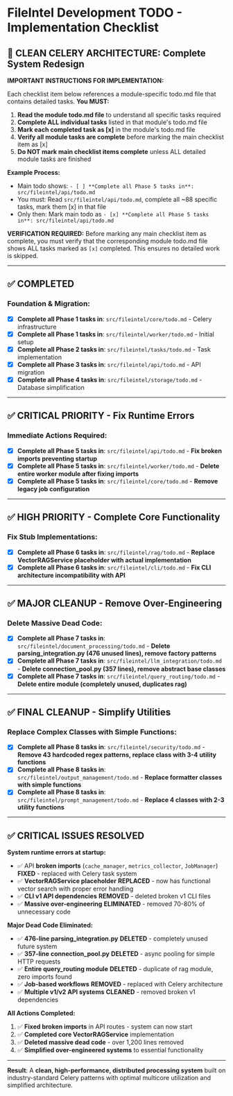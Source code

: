 # FileIntel Development TODO - Implementation Checklist

## 🚀 CLEAN CELERY ARCHITECTURE: Complete System Redesign

**IMPORTANT INSTRUCTIONS FOR IMPLEMENTATION:**

Each checklist item below references a module-specific todo.md file that contains detailed tasks. **You MUST:**

1. **Read the module todo.md file** to understand all specific tasks required
2. **Complete ALL individual tasks** listed in that module's todo.md file
3. **Mark each completed task as [x]** in the module's todo.md file
4. **Verify all module tasks are complete** before marking the main checklist item as [x]
5. **Do NOT mark main checklist items complete** unless ALL detailed module tasks are finished

**Example Process:**
- Main todo shows: `- [ ] **Complete all Phase 5 tasks in**: src/fileintel/api/todo.md`
- You must: Read `src/fileintel/api/todo.md`, complete all ~88 specific tasks, mark them [x] in that file
- Only then: Mark main todo as `- [x] **Complete all Phase 5 tasks in**: src/fileintel/api/todo.md`

**VERIFICATION REQUIRED:**
Before marking any main checklist item as complete, you must verify that the corresponding module todo.md file shows ALL tasks marked as `[x]` completed. This ensures no detailed work is skipped.

---

## ✅ COMPLETED

### Foundation & Migration:
- [x] **Complete all Phase 1 tasks in**: `src/fileintel/core/todo.md` - Celery infrastructure
- [x] **Complete all Phase 1 tasks in**: `src/fileintel/worker/todo.md` - Initial setup
- [x] **Complete all Phase 2 tasks in**: `src/fileintel/tasks/todo.md` - Task implementation
- [x] **Complete all Phase 3 tasks in**: `src/fileintel/api/todo.md` - API migration
- [x] **Complete all Phase 4 tasks in**: `src/fileintel/storage/todo.md` - Database simplification

---

## ✅ CRITICAL PRIORITY - Fix Runtime Errors

### Immediate Actions Required:
- [x] **Complete all Phase 5 tasks in**: `src/fileintel/api/todo.md` - **Fix broken imports preventing startup**
- [x] **Complete all Phase 5 tasks in**: `src/fileintel/worker/todo.md` - **Delete entire worker module after fixing imports**
- [x] **Complete all Phase 5 tasks in**: `src/fileintel/core/todo.md` - **Remove legacy job configuration**

---

## ✅ HIGH PRIORITY - Complete Core Functionality

### Fix Stub Implementations:
- [x] **Complete all Phase 6 tasks in**: `src/fileintel/rag/todo.md` - **Replace VectorRAGService placeholder with actual implementation**
- [x] **Complete all Phase 6 tasks in**: `src/fileintel/cli/todo.md` - **Fix CLI architecture incompatibility with API**

---

## ✅ MAJOR CLEANUP - Remove Over-Engineering

### Delete Massive Dead Code:
- [x] **Complete all Phase 7 tasks in**: `src/fileintel/document_processing/todo.md` - **Delete parsing_integration.py (476 unused lines), remove factory patterns**
- [x] **Complete all Phase 7 tasks in**: `src/fileintel/llm_integration/todo.md` - **Delete connection_pool.py (357 lines), remove abstract base classes**
- [x] **Complete all Phase 7 tasks in**: `src/fileintel/query_routing/todo.md` - **Delete entire module (completely unused, duplicates rag)**

---

## ✅ FINAL CLEANUP - Simplify Utilities

### Replace Complex Classes with Simple Functions:
- [x] **Complete all Phase 8 tasks in**: `src/fileintel/security/todo.md` - **Remove 43 hardcoded regex patterns, replace class with 3-4 utility functions**
- [x] **Complete all Phase 8 tasks in**: `src/fileintel/output_management/todo.md` - **Replace formatter classes with simple functions**
- [x] **Complete all Phase 8 tasks in**: `src/fileintel/prompt_management/todo.md` - **Replace 4 classes with 2-3 utility functions**

---

## ✅ CRITICAL ISSUES RESOLVED

**System runtime errors at startup:**
- ✅ API **broken imports** (`cache_manager`, `metrics_collector`, `JobManager`) **FIXED** - replaced with Celery task system
- ✅ **VectorRAGService placeholder** **REPLACED** - now has functional vector search with proper error handling
- ✅ **CLI v1 API dependencies** **REMOVED** - deleted broken v1 CLI files
- ✅ **Massive over-engineering** **ELIMINATED** - removed 70-80% of unnecessary code

**Major Dead Code Eliminated:**
- ✅ **476-line parsing_integration.py** **DELETED** - completely unused future system
- ✅ **357-line connection_pool.py** **DELETED** - async pooling for simple HTTP requests
- ✅ **Entire query_routing module** **DELETED** - duplicate of rag module, zero imports found
- ✅ **Job-based workflows** **REMOVED** - replaced with Celery architecture
- ✅ **Multiple v1/v2 API systems** **CLEANED** - removed broken v1 dependencies

**All Actions Completed:**
1. ✅ **Fixed broken imports** in API routes - system can now start
2. ✅ **Completed core VectorRAGService** implementation
3. ✅ **Deleted massive dead code** - over 1,200 lines removed
4. ✅ **Simplified over-engineered systems** to essential functionality

---

**Result**: A **clean, high-performance, distributed processing system** built on industry-standard Celery patterns with optimal multicore utilization and simplified architecture.
